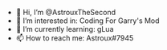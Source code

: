 - 👋 Hi, I’m @AstrouxTheSecond
- 👀 I’m interested in: Coding For Garry's Mod
- 🌱 I’m currently learning: gLua
- 📫 How to reach me: Astroux#7945

<!---
AstrouxTheSecond/AstrouxTheSecond is a ✨ special ✨ repository because its `README.md` (this file) appears on your GitHub profile.
You can click the Preview link to take a look at your changes.
--->
